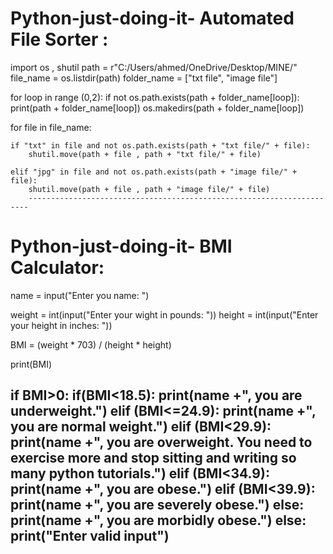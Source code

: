 # Python-just-doing-it- Automated File Sorter :
import os , shutil
path = r"C:/Users/ahmed/OneDrive/Desktop/MINE/"
file_name = os.listdir(path)
folder_name = ["txt file", "image file"]

for loop in range (0,2):
    if not os.path.exists(path + folder_name[loop]):
       print(path + folder_name[loop])
       os.makedirs(path + folder_name[loop])

for file in file_name:
    
    if "txt" in file and not os.path.exists(path + "txt file/" + file):
        shutil.move(path + file , path + "txt file/" + file)
        
    elif "jpg" in file and not os.path.exists(path + "image file/" + file):
        shutil.move(path + file , path + "image file/" + file)
        ----------------------------------------------------------------------

# Python-just-doing-it-   BMI Calculator:

name = input("Enter you name: ")

weight = int(input("Enter your wight in pounds: "))
height = int(input("Enter your height in inches: "))

BMI = (weight * 703) / (height * height)

print(BMI)

if BMI>0:
    if(BMI<18.5):
        print(name +", you are underweight.")
    elif (BMI<=24.9):
        print(name +", you are normal weight.")
    elif (BMI<29.9):
        print(name +", you are overweight. You need to exercise more and stop sitting and writing so many python tutorials.")
    elif (BMI<34.9):
        print(name +", you are obese.")
    elif (BMI<39.9):
        print(name +", you are severely obese.")
    else:
        print(name +", you are morbidly obese.")
else:
    print("Enter valid input")
  ---------------------------------------------------------------------------------------------      



